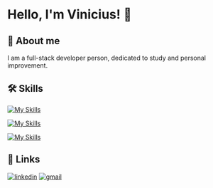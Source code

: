 # Hello, I'm Vinicius! 👋


## 🚀 About me
I am a full-stack developer person, dedicated to study and personal improvement.


## 🛠 Skills
[![My Skills](https://skillicons.dev/icons?i=js,html,css,ts,react,vue)](https://skillicons.dev)

[![My Skills](https://skillicons.dev/icons?i=nestjs,docker,nodejs,postgres,mongo,prisma)](https://skillicons.dev)

[![My Skills](https://skillicons.dev/icons?i=github,arduino)](https://skillicons.dev)



## 🔗 Links
[![linkedin](https://img.shields.io/badge/linkedin-0A66C2?style=for-the-badge&logo=linkedin&logoColor=white)](https://www.linkedin.com/in/viniciusmartinsdev/)
[![gmail](https://img.shields.io/badge/Gmail-D14836?style=for-the-badge&logo=gmail&logoColor=white)](mailto:vinicius.martins.developer@gmail.com?subject=Olá,%20Tudo%20Bem)


